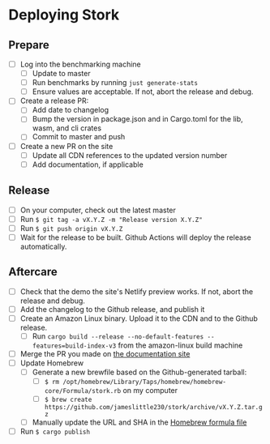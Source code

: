# Deploying Stork

## Prepare

- [ ] Log into the benchmarking machine
  - [ ] Update to master
  - [ ] Run benchmarks by running `just generate-stats`
  - [ ] Ensure values are acceptable. If not, abort the release and debug.
- [ ] Create a release PR:
  - [ ] Add date to changelog
  - [ ] Bump the version in package.json and in Cargo.toml for the lib, wasm, and cli crates
  - [ ] Commit to master and push
- [ ] Create a new PR on the site 
  - [ ] Update all CDN references to the updated version number
  - [ ] Add documentation, if applicable

## Release

- [ ] On your computer, check out the latest master
- [ ] Run `$ git tag -a vX.Y.Z -m "Release version X.Y.Z"`
- [ ] Run `$ git push origin vX.Y.Z`
- [ ] Wait for the release to be built. Github Actions will deploy the release automatically.

## Aftercare

- [ ] Check that the demo the site's Netlify preview works. If not, abort the release and debug.
- [ ] Add the changelog to the Github release, and publish it
- [ ] Create an Amazon Linux binary. Upload it to the CDN and to the Github release.
  - [ ] Run `cargo build --release --no-default-features --features=build-index-v3` from the amazon-linux build machine
- [ ] Merge the PR you made on [the documentation site](https://github.com/stork-search/site)
- [ ] Update Homebrew
  - [ ] Generate a new brewfile based on the Github-generated tarball:
    - [ ] `$ rm /opt/homebrew/Library/Taps/homebrew/homebrew-core/Formula/stork.rb` on my computer
    - [ ] `$ brew create https://github.com/jameslittle230/stork/archive/vX.Y.Z.tar.gz`
  - [ ] Manually update the URL and SHA in the [Homebrew formula file](https://github.com/jameslittle230/homebrew-stork-tap/blob/master/Formula/stork.rb)
- [ ] Run `$ cargo publish`
